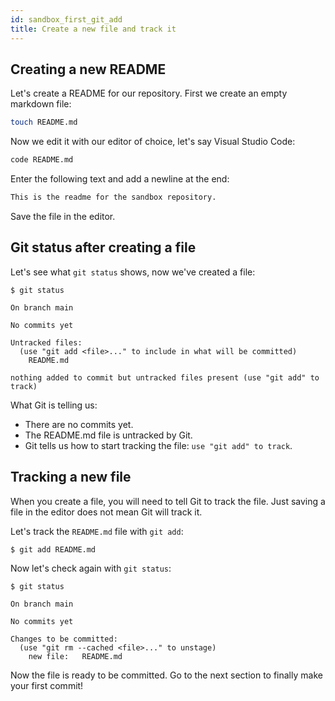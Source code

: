 ```yaml
---
id: sandbox_first_git_add
title: Create a new file and track it
---
```


## Creating a new README

Let's create a README for our repository.
First we create an empty markdown file:

```bash
touch README.md
```

Now we edit it with our editor of choice, let's say Visual Studio Code:

```bash
code README.md
```

Enter the following text and add a newline at the end:

```markdown title="sandbox/README.md"
This is the readme for the sandbox repository.

```

Save the file in the editor.

## Git status after creating a file

Let's see what `git status` shows, now we've created a file:

```git
$ git status

On branch main

No commits yet

Untracked files:
  (use "git add <file>..." to include in what will be committed)
	README.md

nothing added to commit but untracked files present (use "git add" to track)

```

What Git is telling us:

- There are no commits yet.
- The README.md file is untracked by Git.
- Git tells us how to start tracking the file: `use "git add" to track`.

## Tracking a new file

When you create a file, you will need to tell Git to track the file.
Just saving a file in the editor does not mean Git will track it.

Let's track the `README.md` file with `git add`:

```git
$ git add README.md
```

Now let's check again with `git status`:

```git
$ git status

On branch main

No commits yet

Changes to be committed:
  (use "git rm --cached <file>..." to unstage)
	new file:   README.md

```

Now the file is ready to be committed.
Go to the next section to finally make your first commit!
